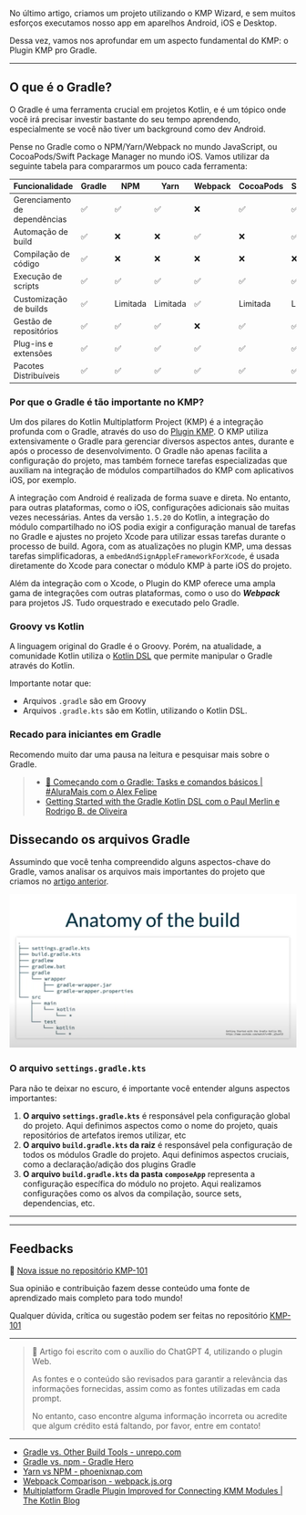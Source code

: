 No último artigo, criamos um projeto utilizando o KMP Wizard, e sem muitos esforços executamos nosso app em aparelhos Android, iOS e Desktop.

Dessa vez, vamos nos aprofundar em um aspecto fundamental do KMP: o Plugin KMP pro Gradle.

---

## O que é o Gradle?

O Gradle é uma ferramenta crucial em projetos Kotlin, e é um tópico onde você irá precisar investir bastante do seu tempo aprendendo, especialmente se você não tiver um background como dev Android.

Pense no Gradle como o NPM/Yarn/Webpack no mundo JavaScript, ou CocoaPods/Swift Package Manager no mundo iOS. Vamos utilizar da seguinte tabela para compararmos um pouco cada ferramenta:

| Funcionalidade                | Gradle | NPM      | Yarn     | Webpack | CocoaPods | SwiftPM  |
|-------------------------------|--------|----------|----------|---------|-----------|----------|
| Gerenciamento de dependências | ✅      | ✅        | ✅        | ❌       | ✅         | ✅        |
| Automação de build            | ✅      | ❌        | ❌        | ✅       | ❌         | ✅        |
| Compilação de código          | ✅      | ❌        | ❌        | ❌       | ❌         | ❌        |
| Execução de scripts           | ✅      | ✅        | ✅        | ✅       | ✅         | ✅        |
| Customização de builds        | ✅      | Limitada | Limitada | ✅       | Limitada  | Limitada |
| Gestão de repositórios        | ✅      | ✅        | ✅        | ❌       | ✅         | ✅        |
| Plug-ins e extensões          | ✅      | ✅        | ✅        | ✅       | ✅         | ✅        |
| Pacotes Distribuíveis         | ✅      | ✅        | ✅        | ✅       | ✅         | ✅        |


### Por que o Gradle é tão importante no KMP?
Um dos pilares do Kotlin Multiplatform Project (KMP) é a integração profunda com o Gradle, através do uso do [Plugin KMP](https://plugins.gradle.org/plugin/org.jetbrains.kotlin.multiplatform). O KMP utiliza extensivamente o Gradle para gerenciar diversos aspectos antes, durante e após o processo de desenvolvimento. O Gradle não apenas facilita a configuração do projeto, mas também fornece tarefas especializadas que auxiliam na integração de módulos compartilhados do KMP com aplicativos iOS, por exemplo.

A integração com Android é realizada de forma suave e direta. No entanto, para outras plataformas, como o iOS, configurações adicionais são muitas vezes necessárias. Antes da versão `1.5.20` do Kotlin, a integração do módulo compartilhado no iOS podia exigir a configuração manual de tarefas no Gradle e ajustes no projeto Xcode para utilizar essas tarefas durante o processo de build. Agora, com as atualizações no plugin KMP, uma dessas tarefas simplificadoras, a `embedAndSignAppleFrameworkForXcode`, é usada diretamente do Xcode para conectar o módulo KMP à parte iOS do projeto.

Além da integração com o Xcode, o Plugin do KMP oferece uma ampla gama de integrações com outras plataformas, como o uso do ***Webpack*** para projetos JS. Tudo orquestrado e executado pelo Gradle. 

### Groovy vs Kotlin
A linguagem original do Gradle é o Groovy. Porém, na atualidade, a comunidade Kotlin utiliza o [Kotlin DSL](https://docs.gradle.org/current/userguide/kotlin_dsl.html) que permite manipular o Gradle através do Kotlin.

Importante notar que:
- Arquivos `.gradle` são em Groovy
- Arquivos `.gradle.kts` são em Kotlin, utilizando o Kotlin DSL.

### Recado para iniciantes em Gradle
Recomendo muito dar uma pausa na leitura e pesquisar mais sobre o Gradle.

> - [🔗 Começando com o Gradle: Tasks e comandos básicos | #AluraMais com o Alex Felipe](https://www.youtube.com/watch?v=uX6Ezf73OEY)
> - [Getting Started with the Gradle Kotlin DSL com o Paul Merlin e Rodrigo B. de Oliveira](https://www.youtube.com/watch?v=KN-_q3ss4l0)

## Dissecando os arquivos Gradle
Assumindo que você tenha compreendido alguns aspectos-chave do Gradle, vamos analisar os arquivos mais importantes do projeto que criamos no [artigo anterior](https://dev.to/rsicarelli/kmp-101-criando-e-executando-seu-primeiro-projeto-multiplataforma-no-fleet-4ep7).

![Demo em todas as plataformas](https://github.com/rsicarelli/KMP-101/blob/main/posts/assets/anatomy-of-the-gradle-build.png?raw=true)

### O arquivo `settings.gradle.kts`

Para não te deixar no escuro, é importante você entender alguns aspectos importantes:
1. **O arquivo `settings.gradle.kts`** é responsável pela configuração global do projeto. Aqui definimos aspectos como o nome do projeto, quais repositórios de artefatos iremos utilizar, etc
2. **O arquivo `build.gradle.kts` da raiz** é responsável pela configuração de todos os módulos Gradle do projeto. Aqui definimos aspectos cruciais, como a declaração/adição dos plugins Gradle
3. **O arquivo `build.gradle.kts` da pasta `composeApp`** representa a configuração específica do módulo no projeto. Aqui realizamos configurações como os alvos da compilação, source sets, dependencias, etc.

---



---

## Feedbacks

🔗 [Nova issue no repositório KMP-101](https://github.com/rsicarelli/KMP101/issues/new/choose)

Sua opinião e contribuição fazem desse conteúdo uma fonte de aprendizado mais completo para todo mundo!

Qualquer dúvida, crítica ou sugestão podem ser feitas no repositório [KMP-101](https://github.com/rsicarelli/KMP101)

---

> 🤖 Artigo foi escrito com o auxílio do ChatGPT 4, utilizando o plugin Web.
>
> As fontes e o conteúdo são revisados para garantir a relevância das informações fornecidas, assim como as fontes utilizadas em cada prompt.
>
> No entanto, caso encontre alguma informação incorreta ou acredite que algum crédito está faltando, por favor, entre em contato!

---

- [Gradle vs. Other Build Tools - unrepo.com](https://www.unrepo.com)
- [Gradle vs. npm - Gradle Hero](https://gradlehero.com)
- [Yarn vs NPM - phoenixnap.com](https://phoenixnap.com/kb/yarn-vs-npm)
- [Webpack Comparison - webpack.js.org](https://webpack.js.org/comparison/)
- [Multiplatform Gradle Plugin Improved for Connecting KMM Modules | The Kotlin Blog](https://blog.jetbrains.com/kotlin/2021/07/multiplatform-gradle-plugin-improved-for-connecting-kmm-modules/)
